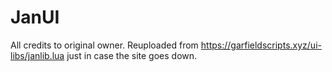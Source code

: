 # JanUI
All credits to original owner. Reuploaded from https://garfieldscripts.xyz/ui-libs/janlib.lua just in case the site goes down.
